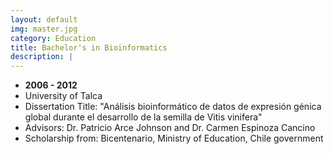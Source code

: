 ```yaml
---
layout: default
img: master.jpg
category: Education
title: Bachelor's in Bioinformatics
description: |
---
```


* __2006 - 2012__
* University of Talca
* Dissertation Title: "Análisis bioinformático de datos de expresión génica global durante el desarrollo de la semilla de Vitis vinifera"
* Advisors: Dr. Patricio Arce Johnson and Dr. Carmen Espinoza Cancino
* Scholarship from: Bicentenario, Ministry of Education, Chile government

